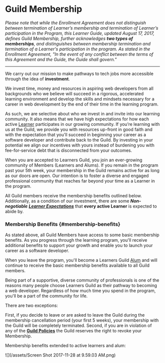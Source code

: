 # Guild Membership

_Please note that while the Enrollment Agreement does not distinguish between termination of Learner’s membership and termination of Learner’s participation in the Program, this Learner Guide, updated August 17, 2017, defines Guild Membership, further acknowledges **two types of memberships**, and distinguishes between membership termination and termination of a Learner's participation in the program. As stated in the Enrollment Agreement, "In the event of any conflict between the terms of this Agreement and the Guide, the Guide shall govern."_

---

We carry out our mission to make pathways to tech jobs more accessible through the idea of **investment**.

We invest time, money and resources in aspiring web developers from all backgrounds who we believe will succeed in a rigorous, accelerated learning environment and develop the skills and mindsets necessary for a career in web development by the end of their time in the learning program.

As such, we are selective about who we invest in and invite into our learning community. It also means that we have high expectations for how each active [Learner](https://guide.learnersguild.org/GLOSSARY.html#learner) participates in our growing community. If you’re learning with us at the Guild, we provide you with resources up-front in good faith and with the expectation that you'll succeed in beginning your career as a software developer and contribute back to the Guild. By investing in your potential we align our incentives with yours instead of burdening you with fee-for-service debt that is disconnected from your outcomes.

When you are accepted to Learners Guild, you join an ever-growing community of Members \(Learners and Alums\). If you remain in the program past your 5th week, your membership in the Guild remains active for as long as our doors are open. Our intention is to foster a diverse and engaged professional community that reaches far beyond your time as a Learner in the program.

All Guild members receive the membership benefits outlined below. Additionally, as a condition of our investment, there are some _**Non-negotiable**_ [_**Learner Expectations**_](/General/Membership/membership-expectations.md) that **every active Learner** is expected to abide by.

### Membership Benefits {#membership-benefits}

As stated above, all Guild Members have access to some basic membership benefits. As you progress through the learning program, you'll receive additional benefits to support your growth and enable you to launch your career as a software developer.

When you leave the program, you'll become a Learners Guild [Alum](https://guide.learnersguild.org/GLOSSARY.html#alum) and will continue to receive the basic membership benefits available to all Guild members.

Being part of a supportive, diverse community of professionals is one of the reasons many people choose Learners Guild as their pathway to becoming a web developer. Regardless of how much time you spend in the program, you'll be a part of the community for life.

There are two exceptions:

First, if you decide to leave or are asked to leave the Guild during the membership cancellation period \(your first 5 weeks\), your membership with the Guild will be completely terminated. Second, if you are in violation of any of the [**Guild Policies**](//Policies/README.md) the Guild reserves the right to revoke your Membership.

Membership benefits extended to active learners and alum:

![](/assets/Screen Shot 2017-11-28 at 9.59.03 AM.png)

